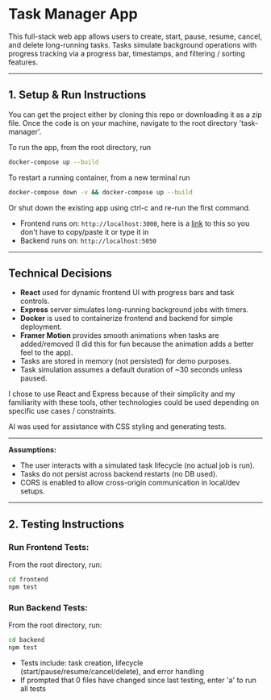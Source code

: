 # Task Manager App

This full-stack web app allows users to create, start, pause, resume, cancel, and delete long-running tasks. Tasks simulate background operations with progress tracking via a progress bar, timestamps, and filtering / sorting features.

---

## 1. Setup & Run Instructions

You can get the project either by cloning this repo or downloading it as a zip file. Once the code is on your machine, navigate to the root directory 'task-manager'.

To run the app, from the root directory, run

```bash
docker-compose up --build
```

To restart a running container, from a new terminal run

```bash
docker-compose down -v && docker-compose up --build
```

Or shut down the existing app using ctrl-c and re-run the first command.

- Frontend runs on: `http://localhost:3000`, here is a [link](http://localhost:3000) to this so you don't have to copy/paste it or type it in
- Backend runs on: `http://localhost:5050`

---

## Technical Decisions

- **React** used for dynamic frontend UI with progress bars and task controls.
- **Express** server simulates long-running background jobs with timers.
- **Docker** is used to containerize frontend and backend for simple deployment.
- **Framer Motion** provides smooth animations when tasks are added/removed (I did this for fun because the animation adds a better feel to the app).
- Tasks are stored in memory (not persisted) for demo purposes.
- Task simulation assumes a default duration of ~30 seconds unless paused.

I chose to use React and Express because of their simplicity and my familiarity with these tools, other technologies could be used depending on specific use cases / constraints.

AI was used for assistance with CSS styling and generating tests.

---

**Assumptions:**

- The user interacts with a simulated task lifecycle (no actual job is run).
- Tasks do not persist across backend restarts (no DB used).
- CORS is enabled to allow cross-origin communication in local/dev setups.

---

## 2. Testing Instructions

### Run Frontend Tests:
From the root directory, run:

```bash
cd frontend
npm test
```

### Run Backend Tests:
From the root directory, run:

```bash
cd backend
npm test
```

- Tests include: task creation, lifecycle (start/pause/resume/cancel/delete), and error handling
- If prompted that 0 files have changed since last testing, enter 'a' to run all tests
